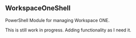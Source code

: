 ## WorkspaceOneShell
PowerShell Module for managing Workspace ONE.

This is still work in progress. Adding functionality as I need it.

